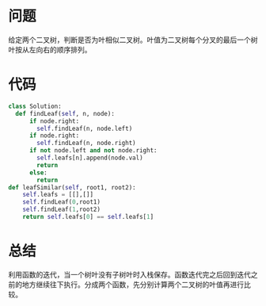 # 问题
给定两个二叉树，判断是否为叶相似二叉树。叶值为二叉树每个分叉的最后一个树叶按从左向右的顺序排列。
# 代码
```python
class Solution:
  def findLeaf(self, n, node):
      if node.right:
        self.findLeaf(n, node.left)   
      if node.right:
        self.findLeaf(n, node.right)
      if not node.left and not node.right:
        self.leafs[n].append(node.val)
        return
      else:
        return
def leafSimilar(self, root1, root2):
    self.leafs = [[],[]]
    self.findLeaf(0,root1)
    self.findLeaf(1,root2)
    return self.leafs[0] == self.leafs[1]

```

# 总结
利用函数的迭代，当一个树叶没有子树叶时入栈保存。函数迭代完之后回到迭代之前的地方继续往下执行。分成两个函数，先分别计算两个二叉树的叶值再进行比较。
